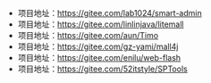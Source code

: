 

- 项目地址：https://gitee.com/lab1024/smart-admin
- 项目地址：https://gitee.com/linlinjava/litemall
- 项目地址：https://gitee.com/aun/Timo
- 项目地址：https://gitee.com/gz-yami/mall4j
- 项目地址：https://gitee.com/enilu/web-flash
- 项目地址：https://gitee.com/52itstyle/SPTools